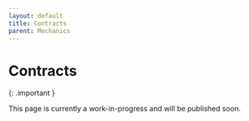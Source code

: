 ```yaml
---
layout: default
title: Contracts
parent: Mechanics
---
```


# Contracts

{: .important }

This page is currently a work-in-progress and will be published soon.